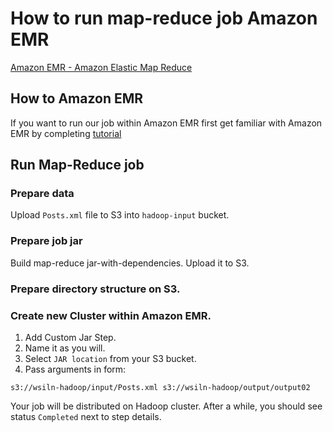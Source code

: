 How to run map-reduce job Amazon EMR
====================================

[Amazon EMR - Amazon Elastic Map Reduce](http://aws.amazon.com/elasticmapreduce/)

How to Amazon EMR
-----------------
If you want to run our job within Amazon EMR first get familiar with Amazon EMR by completing [tutorial](http://docs.aws.amazon.com/ElasticMapReduce/latest/DeveloperGuide/emr-get-started.html)

Run Map-Reduce job
------------------

### Prepare data
Upload `Posts.xml` file to S3 into `hadoop-input` bucket.

### Prepare job jar
Build map-reduce jar-with-dependencies.
Upload it to S3.

### Prepare directory structure on S3.

### Create new Cluster within Amazon EMR.
1. Add Custom Jar Step.
2. Name it as you will.
3. Select `JAR location` from your S3 bucket.
4. Pass arguments in form: <inputPath> <outputPath>
```
s3://wsiln-hadoop/input/Posts.xml s3://wsiln-hadoop/output/output02
```
Your job will be distributed on Hadoop cluster. After a while, you should see status `Completed` next to step details.

